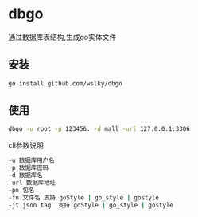 # dbgo

通过数据库表结构,生成go实体文件

## 安装

```bash
go install github.com/wslky/dbgo
```
## 使用

```bash
dbgo -u root -p 123456. -d mall -url 127.0.0.1:3306
```

cli参数说明

```bash
-u 数据库用户名
-p 数据库密码
-d 数据库名
-url 数据库地址
-pn 包名
-fn 文件名 支持 goStyle | go_style | gostyle
-jt json tag  支持 goStyle | go_style | gostyle
```
